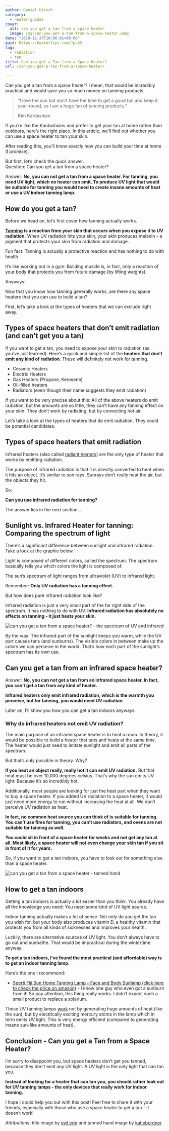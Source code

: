 ```yaml
---
author: Daniel Hirsch
category:
  - heater-guides
cover:
  alt: can you get a tan from a space heater
  image: img/can-you-get-a-tan-from-a-space-heater.webp
date: "2019-11-27T10:06:01+00:00"
guid: https://heatertips.com/?p=85
tag:
  - radiation
  - tan
title: Can you get a Tan from a Space Heater?
url: /can-you-get-a-tan-from-a-space-heater/

---
```

Can you get a tan from a space heater? I mean, that would be incredibly practical and would save you so much money on tanning products.

> “I love the sun but don't have the time to get a good tan and keep it year-round, so I am a huge fan of tanning products.”
>
>  Kim Kardashian

If you’re like the Kardashians and prefer to get your tan at home rather than outdoors, here’s the right place. In this article, we’ll find out whether you can use a space heater to tan your skin.

After reading this, you’ll know exactly how you can build your time at home (I promise).

But first, let’s check the quick answer.  
Question: Can you get a tan from a space heater?

Answer: **No, you can not get a tan from a space heater. For tanning, you need UV light, which no heater can emit. To produce UV light that would be suitable for tanning you would need to create insane amounts of heat or use a UV indoor tanning lamp.**

## How do you get a tan?

Before we head on, let’s first cover how tanning actually works.

[**Tanning**](https://health.howstuffworks.com/skin-care/beauty/sun-care/sunscreen4.htm) **is a reaction from your skin that occurs when you expose it to UV radiation.** When UV radiation hits your skin, your skin produces melanin - a pigment that protects your skin from radiation and damage.

Fun fact: Tanning is actually a protective reaction and has nothing to do with health.

It’s like working out in a gym: Building muscle is, in fact, only a reaction of your body that protects you from future damage (by lifting weights).

Anyways:

Now that you know how tanning generally works, are there any space heaters that you can use to build a tan?

First, let’s take a look at the types of heaters that we can exclude right away.

## Types of space heaters that don’t emit radiation (and can't get you a tan)

If you want to get a tan, you need to expose your skin to radiation (as you’ve just learned). Here’s a quick and simple list of the **heaters that don’t emit any kind of radiation**. These will definitely not work for tanning.

- Ceramic Heaters
- Electric Heaters
- Gas Heaters (Propane, Kerosene)
- Oil-filled heaters
- Radiators (even though their name suggests they emit radiation)

If you want to be very precise about this: All of the above heaters do emit radiation, but the amounts are so little, they can’t have any tanning effect on your skin. They don’t work by radiating, but by convecting hot air.

Let’s take a look at the types of heaters that do emit radiation. They could be potential candidates.

## Types of space heaters that emit radiation

Infrared heaters (also called [radiant heaters](/infrared-vs-radiant-heaters-are-they-the-same/)) are the only type of heater that works by emitting radiation.

The purpose of infrared radiation is that it is directly converted to heat when it hits an object. It’s similar to sun rays. Sunrays don’t really heat the air, but the objects they hit.

So:

**Can you use infrared radiation for tanning?**

The answer lies in the next section ...

## Sunlight vs. Infrared Heater for tanning: Comparing the spectrum of light

There’s a significant difference between sunlight and infrared radiation. Take a look at the graphic below.

Light is composed of different colors, called the spectrum. The spectrum basically tells you which colors the light is composed of.

The sun’s spectrum of light ranges from ultraviolet (UV) to infrared light.

Remember: **Only UV radiation has a tanning effect.**

But how does pure infrared radiation look like?

Infrared radiation is just a very small part of the far right side of the spectrum. It has nothing to do with UV. **Infrared radiation has absolutely no effects on tanning - it just heats your skin.**

![can you get a tan from a space heater? - the spectrum of UV and infrared](/img/can-you-get-a-tan-from-a-space-heater-spectrum-of-light.webp)

By the way: The infrared part of the sunlight keeps you warm, while the UV part causes tans (and sunburns). The visible colors in between make up the colors we can perceive in the world. That’s how each part of the sunlight’s spectrum has its own use.

## Can you get a tan from an infrared space heater?

Answer: **No, you can not get a tan from an infrared space heater. In fact, you can’t get a tan from any kind of heater.**

**Infrared heaters only emit infrared radiation, which is the warmth you perceive, but for tanning, you would need UV radiation.**

Later on, I’ll show you how you can get a tan indoors anyways.

### Why do infrared heaters not emit UV radiation?

The main purpose of an infrared space heater is to heat a room. In theory, it would be possible to build a heater that tans and heats at the same time. The heater would just need to imitate sunlight and emit all parts of the spectrum.

But that’s only possible in theory. Why?

**If you heat an object really, really hot it can emit UV radiation.** But that heat must be over 10,000 degrees celsius. That’s why the sun emits UV light: Because it’s so incredibly hot.

Additionally, most people are looking for just the heat part when they want to buy a space heater. If you added UV radiation to a space heater, it would just need more energy to run without increasing the heat at all. We don’t perceive UV radiation as heat.

**In fact, no common heat source you can think of is suitable for tanning. You can’t use fires for tanning, you can’t use radiators, and ovens are not suitable for tanning as well.**

**You could sit in front of a space heater for weeks and not get any tan at all. Most likely, a space heater will not even change your skin tan if you sit in front of it for years.**

So, if you want to get a tan indoors, you have to look out for something else than a space heater.

![can you get a tan from a space heater - tanned hand](/img/tanned-hand-can-you-get-a-tan-from-a-space-heater.webp)

## How to get a tan indoors

Getting a tan indoors is actually a lot easier than you think. You already have all the knowledge you need: You need some kind of UV light source.

Indoor tanning actually makes a lot of sense. Not only do you get the tan you wish for, but your body also produces vitamin D, a healthy vitamin that protects you from all kinds of sicknesses and improves your health.

Luckily, there are alternative sources of UV light. You don’t always have to go out and sunbathe. That would be impractical during the wintertime anyway.

**To get a tan indoors, I’ve found the most practical (and affordable) way is to get an indoor tanning lamp.**

Here’s the one I recommend:

- [Sperti Fiji Sun Home Tanning Lamp - Face and Body Sunlamp (click here to check the price on amazon)](https://www.amazon.com/Sperti-Fiji-Home-Tanning-Lamp/dp/B001ID8P78/ref=as_li_ss_tl?keywords=tanning&qid=1574846520&sr=8-3&linkCode=ll1&tag=heatertips-20&linkId=d5b63d6b045f3387e5171913c4bbbfb4&language=en_US) \- I know one guy who even got a sunburn from it! So pay attention, this thing really works. I didn’t expect such a small product to replace a solarium.

These UV tanning lamps [work](https://www.fluidquip.com.au/contractors/how-does-a-uv-lamp-work/) not by generating huge amounts of heat (like the sun), but by electrically exciting mercury atoms in the lamp which in term emits UV light. This is very energy efficient (compared to generating insane sun-like amounts of heat).

## Conclusion - Can you get a Tan from a Space Heater?

I’m sorry to disappoint you, but space heaters don’t get you tanned, because they don’t emit any UV light. A UV light is the only light that can tan you.

**Instead of looking for a heater that can tan you, you should rather look out for UV tanning lamps - the only devices that really work for indoor tanning.**

I hope I could help you out with this post! Feel free to share it with your friends, especially with those who use a space heater to get a tan - it doesn’t work!

_Attributions_: title image by [evil erin](https://flickr.com/photos/evilerin/3792695572/) and tanned hand image by [katiebordner](https://flickr.com/photos/katiebordner/15010445032/)
